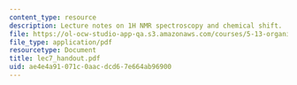 ```yaml
---
content_type: resource
description: Lecture notes on 1H NMR spectroscopy and chemical shift.
file: https://ol-ocw-studio-app-qa.s3.amazonaws.com/courses/5-13-organic-chemistry-ii-fall-2003/ae4e4a91071c0aacdcd67e664ab96900_lec7_handout.pdf
file_type: application/pdf
resourcetype: Document
title: lec7_handout.pdf
uid: ae4e4a91-071c-0aac-dcd6-7e664ab96900
---
```

